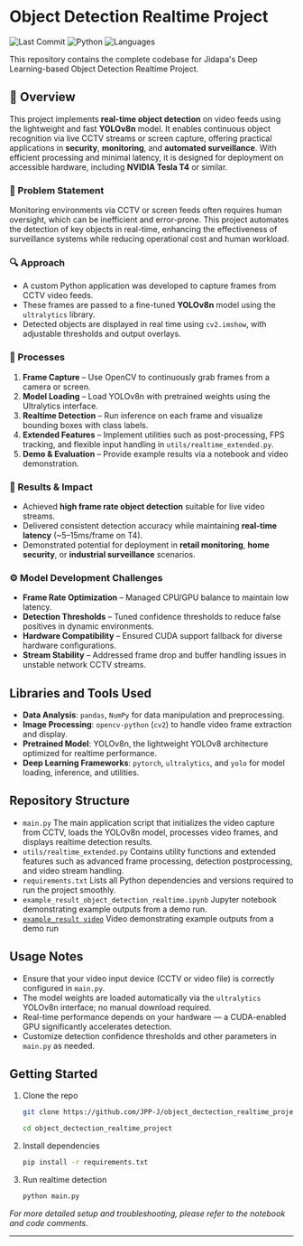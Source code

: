# Object Detection Realtime Project
![Last Commit](https://img.shields.io/github/last-commit/JPP-J/object_dectection_realtime_project?style=flat-square)
![Python](https://img.shields.io/badge/Python-75.3%25-blue?style=flat-square)
![Languages](https://img.shields.io/github/languages/count/JPP-J/object_dectection_realtime_project?style=flat-square)

This repository contains the complete codebase for Jidapa's Deep Learning-based Object Detection Realtime Project.

## 📌 Overview

This project implements **real-time object detection** on video feeds using the lightweight and fast **YOLOv8n** model. It enables continuous object recognition via live CCTV streams or screen capture, offering practical applications in **security**, **monitoring**, and **automated surveillance**. With efficient processing and minimal latency, it is designed for deployment on accessible hardware, including **NVIDIA Tesla T4** or similar.

### 🧩 Problem Statement

Monitoring environments via CCTV or screen feeds often requires human oversight, which can be inefficient and error-prone. This project automates the detection of key objects in real-time, enhancing the effectiveness of surveillance systems while reducing operational cost and human workload.

### 🔍 Approach

- A custom Python application was developed to capture frames from CCTV video feeds.
- These frames are passed to a fine-tuned **YOLOv8n** model using the `ultralytics` library.
- Detected objects are displayed in real time using `cv2.imshow`, with adjustable thresholds and output overlays.

### 🎢 Processes

1. **Frame Capture** – Use OpenCV to continuously grab frames from a camera or screen.
2. **Model Loading** – Load YOLOv8n with pretrained weights using the Ultralytics interface.
3. **Realtime Detection** – Run inference on each frame and visualize bounding boxes with class labels.
4. **Extended Features** – Implement utilities such as post-processing, FPS tracking, and flexible input handling in `utils/realtime_extended.py`.
5. **Demo & Evaluation** – Provide example results via a notebook and video demonstration.

### 🎯 Results & Impact

- Achieved **high frame rate object detection** suitable for live video streams.
- Delivered consistent detection accuracy while maintaining **real-time latency** (~5–15ms/frame on T4).
- Demonstrated potential for deployment in **retail monitoring**, **home security**, or **industrial surveillance** scenarios.

### ⚙️ Model Development Challenges

- **Frame Rate Optimization** – Managed CPU/GPU balance to maintain low latency.
- **Detection Thresholds** – Tuned confidence thresholds to reduce false positives in dynamic environments.
- **Hardware Compatibility** – Ensured CUDA support fallback for diverse hardware configurations.
- **Stream Stability** – Addressed frame drop and buffer handling issues in unstable network CCTV streams.


## Libraries and Tools Used
- **Data Analysis**: `pandas`, `NumPy` for data manipulation and preprocessing.
- **Image Processing**: `opencv-python` (`cv2`) to handle video frame extraction and display.
- **Pretrained Model**: YOLOv8n, the lightweight YOLOv8 architecture optimized for realtime performance.
- **Deep Learning Frameworks**: `pytorch`, `ultralytics`, and `yolo` for model loading, inference, and utilities.

## Repository Structure
- `main.py` The main application script that initializes the video capture from CCTV, loads the YOLOv8n model, processes video frames, and displays realtime detection results.
- `utils/realtime_extended.py` Contains utility functions and extended features such as advanced frame processing, detection postprocessing, and video stream handling.
- `requirements.txt` Lists all Python dependencies and versions required to run the project smoothly.
- `example_result_object_detection_realtime.ipynb` Jupyter notebook demonstrating example outputs from a demo run.
- [`example_result video`](https://drive.google.com/file/d/1unFScKpaFGszicRZX8QKoDSZvKGct_dj/preview) Video demonstrating example outputs from a demo run  

## Usage Notes
- Ensure that your video input device (CCTV or video file) is correctly configured in `main.py`.
- The model weights are loaded automatically via the `ultralytics` YOLOv8n interface; no manual download required.
- Real-time performance depends on your hardware — a CUDA-enabled GPU significantly accelerates detection.
- Customize detection confidence thresholds and other parameters in `main.py` as needed.

## Getting Started
1. Clone the repo
   
   ```bash
   git clone https://github.com/JPP-J/object_dectection_realtime_project.git
   ```
   
   ```bash 
   cd object_dectection_realtime_project
   ```
3. Install dependencies  
   ```bash
   pip install -r requirements.txt
   ```
5. Run realtime detection  
   ```bash
   python main.py
   ```

*For more detailed setup and troubleshooting, please refer to the notebook and code comments.*

---

